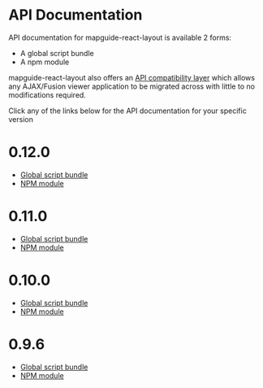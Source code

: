 # API Documentation

API documentation for mapguide-react-layout is available 2 forms:

 * A global script bundle
 * A npm module

mapguide-react-layout also offers an [API compatibility layer](apicompat.html) which allows any AJAX/Fusion viewer application to be migrated across with little to no modifications required.

Click any of the links below for the API documentation for your specific version

# 0.12.0

 * [Global script bundle](0.12.0/api_browser.html)
 * [NPM module](0.12.0/apidoc_npm/index.html)

# 0.11.0

 * [Global script bundle](0.11.0/api_browser.html)
 * [NPM module](0.11.0/apidoc_npm/index.html)

# 0.10.0

 * [Global script bundle](0.10.0/api_browser.html)
 * [NPM module](0.10.0/apidoc_npm/index.html)

# 0.9.6

 * [Global script bundle](0.9.6/api_browser.html)
 * [NPM module](0.9.6/apidoc_npm/index.html)
